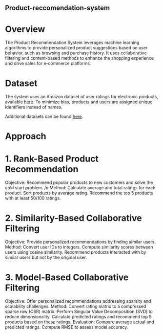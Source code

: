 ## Product-reccomendation-system


# Overview
The Product Recommendation System leverages machine learning algorithms to provide personalized product suggestions based on user behavior, such as browsing and purchase history. It uses collaborative filtering and content-based methods to enhance the shopping experience and drive sales for e-commerce platforms.

# Dataset
The system uses an Amazon dataset of user ratings for electronic products, available [here](https://www.kaggle.com/datasets/vibivij/amazon-electronics-rating-datasetrecommendation/download?datasetVersionNumber=1). To minimize bias, products and users are assigned unique identifiers instead of names.

Additional datasets can be found [here](https://jmcauley.ucsd.edu/data/amazon/).

# Approach
# 1.  Rank-Based Product Recommendation

Objective: Recommend popular products to new customers and solve the cold start problem. /n
Method:
    Calculate average and total ratings for each product.
    Sort products by average rating.
    Recommend the top 5 products with at least 50/100 ratings.
# 2.  Similarity-Based Collaborative Filtering

Objective: Provide personalized recommendations by finding similar users.
Method:
    Convert user IDs to integers.
    Compute similarity scores between users using cosine similarity.
    Recommend products interacted with by similar users but not by the original user.
 # 3.  Model-Based Collaborative Filtering

Objective: Offer personalized recommendations addressing sparsity and scalability challenges.
Method:
    Convert rating matrix to a compressed sparse row (CSR) matrix.
    Perform Singular Value Decomposition (SVD) to reduce dimensionality.
    Calculate predicted ratings and recommend top 5 products based on these ratings.
Evaluation:
    Compare average actual and predicted ratings.
    Compute RMSE to assess model accuracy.
